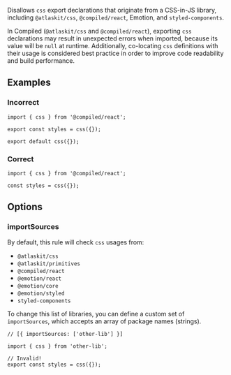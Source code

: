 Disallows `css` export declarations that originate from a CSS-in-JS library, including `@atlaskit/css`, `@compiled/react`, Emotion, and `styled-components`.

In Compiled (`@atlaskit/css` and `@compiled/react`), exporting `css` declarations may result in unexpected errors when imported, because its value will be `null` at runtime. Additionally, co-locating `css` definitions with their usage is considered best practice in order to improve code readability and build performance.

## Examples

### Incorrect

```tsx
import { css } from '@compiled/react';

export const styles = css({});

export default css({});
```

### Correct

```tsx
import { css } from '@compiled/react';

const styles = css({});
```

## Options

### importSources

By default, this rule will check `css` usages from:

- `@atlaskit/css`
- `@atlaskit/primitives`
- `@compiled/react`
- `@emotion/react`
- `@emotion/core`
- `@emotion/styled`
- `styled-components`

To change this list of libraries, you can define a custom set of `importSources`, which accepts an array of package names (strings).

```tsx
// [{ importSources: ['other-lib'] }]

import { css } from 'other-lib';

// Invalid!
export const styles = css({});
```
